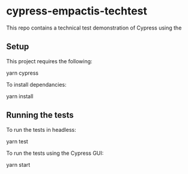 # cypress-empactis-techtest

This repo contains a technical test demonstration of Cypress using the 

## Setup

This project requires the following:

yarn
cypress

To install dependancies:

yarn install

## Running the tests

To run the tests in headless:

yarn test

To run the tests using the Cypress GUI:

yarn start

